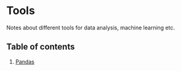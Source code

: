 # Tools

Notes about different tools for data analysis, machine learning etc.

## Table of contents

1. [Pandas](pandas/)